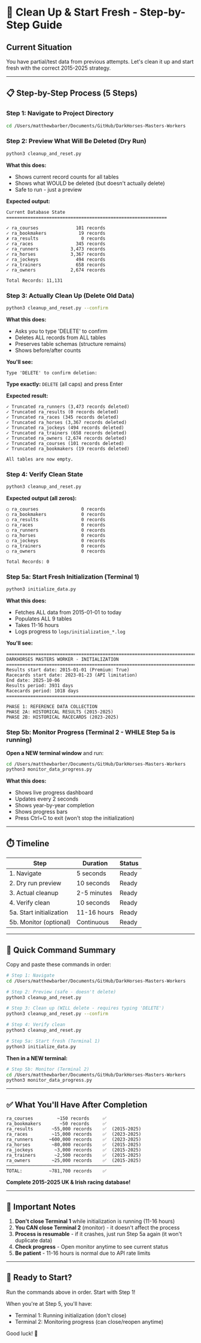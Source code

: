 # 🧹 Clean Up & Start Fresh - Step-by-Step Guide

## Current Situation
You have partial/test data from previous attempts. Let's clean it up and start fresh with the correct 2015-2025 strategy.

---

## 📋 Step-by-Step Process (5 Steps)

### Step 1: Navigate to Project Directory
```bash
cd /Users/matthewbarber/Documents/GitHub/DarkHorses-Masters-Workers
```

### Step 2: Preview What Will Be Deleted (Dry Run)
```bash
python3 cleanup_and_reset.py
```

**What this does:**
- Shows current record counts for all tables
- Shows what WOULD be deleted (but doesn't actually delete)
- Safe to run - just a preview

**Expected output:**
```
Current Database State
============================================================

✓ ra_courses              101 records
✓ ra_bookmakers            19 records
✗ ra_results                0 records
✓ ra_races                345 records
✓ ra_runners            3,473 records
✓ ra_horses             3,367 records
✓ ra_jockeys              494 records
✓ ra_trainers             658 records
✓ ra_owners             2,674 records

Total Records: 11,131
```

### Step 3: Actually Clean Up (Delete Old Data)
```bash
python3 cleanup_and_reset.py --confirm
```

**What this does:**
- Asks you to type 'DELETE' to confirm
- Deletes ALL records from ALL tables
- Preserves table schemas (structure remains)
- Shows before/after counts

**You'll see:**
```
Type 'DELETE' to confirm deletion:
```

**Type exactly:** `DELETE` (all caps) and press Enter

**Expected result:**
```
✓ Truncated ra_runners (3,473 records deleted)
✓ Truncated ra_results (0 records deleted)
✓ Truncated ra_races (345 records deleted)
✓ Truncated ra_horses (3,367 records deleted)
✓ Truncated ra_jockeys (494 records deleted)
✓ Truncated ra_trainers (658 records deleted)
✓ Truncated ra_owners (2,674 records deleted)
✓ Truncated ra_courses (101 records deleted)
✓ Truncated ra_bookmakers (19 records deleted)

All tables are now empty.
```

### Step 4: Verify Clean State
```bash
python3 cleanup_and_reset.py
```

**Expected output (all zeros):**
```
○ ra_courses                0 records
○ ra_bookmakers             0 records
○ ra_results                0 records
○ ra_races                  0 records
○ ra_runners                0 records
○ ra_horses                 0 records
○ ra_jockeys                0 records
○ ra_trainers               0 records
○ ra_owners                 0 records

Total Records: 0
```

### Step 5a: Start Fresh Initialization (Terminal 1)
```bash
python3 initialize_data.py
```

**What this does:**
- Fetches ALL data from 2015-01-01 to today
- Populates ALL 9 tables
- Takes 11-16 hours
- Logs progress to `logs/initialization_*.log`

**You'll see:**
```
================================================================================
DARKHORSES MASTERS WORKER - INITIALIZATION
================================================================================
Results start date: 2015-01-01 (Premium: True)
Racecards start date: 2023-01-23 (API limitation)
End date: 2025-10-06
Results period: 3931 days
Racecards period: 1018 days
================================================================================

PHASE 1: REFERENCE DATA COLLECTION
PHASE 2A: HISTORICAL RESULTS (2015-2025)
PHASE 2B: HISTORICAL RACECARDS (2023-2025)
```

### Step 5b: Monitor Progress (Terminal 2 - WHILE Step 5a is running)

**Open a NEW terminal window** and run:
```bash
cd /Users/matthewbarber/Documents/GitHub/DarkHorses-Masters-Workers
python3 monitor_data_progress.py
```

**What this does:**
- Shows live progress dashboard
- Updates every 2 seconds
- Shows year-by-year completion
- Shows progress bars
- Press Ctrl+C to exit (won't stop the initialization)

---

## ⏱️ Timeline

| Step | Duration | Status |
|------|----------|--------|
| 1. Navigate | 5 seconds | Ready |
| 2. Dry run preview | 10 seconds | Ready |
| 3. Actual cleanup | 2-5 minutes | Ready |
| 4. Verify clean | 10 seconds | Ready |
| 5a. Start initialization | 11-16 hours | Ready |
| 5b. Monitor (optional) | Continuous | Ready |

---

## 🎯 Quick Command Summary

Copy and paste these commands in order:

```bash
# Step 1: Navigate
cd /Users/matthewbarber/Documents/GitHub/DarkHorses-Masters-Workers

# Step 2: Preview (safe - doesn't delete)
python3 cleanup_and_reset.py

# Step 3: Clean up (WILL delete - requires typing 'DELETE')
python3 cleanup_and_reset.py --confirm

# Step 4: Verify clean
python3 cleanup_and_reset.py

# Step 5a: Start fresh (Terminal 1)
python3 initialize_data.py
```

**Then in a NEW terminal:**
```bash
# Step 5b: Monitor (Terminal 2)
cd /Users/matthewbarber/Documents/GitHub/DarkHorses-Masters-Workers
python3 monitor_data_progress.py
```

---

## ✅ What You'll Have After Completion

```
ra_courses         ~150 records     ✅
ra_bookmakers       ~50 records     ✅
ra_results       ~55,000 records    ✅  (2015-2025)
ra_races         ~15,000 records    ✅  (2023-2025)
ra_runners      ~600,000 records    ✅  (2023-2025)
ra_horses        ~80,000 records    ✅  (2015-2025)
ra_jockeys        ~3,000 records    ✅  (2015-2025)
ra_trainers       ~2,500 records    ✅  (2015-2025)
ra_owners        ~25,000 records    ✅  (2015-2025)
───────────────────────────────────────────
TOTAL:          ~781,700 records    ✅
```

**Complete 2015-2025 UK & Irish racing database!**

---

## 🚨 Important Notes

1. **Don't close Terminal 1** while initialization is running (11-16 hours)
2. **You CAN close Terminal 2** (monitor) - it doesn't affect the process
3. **Process is resumable** - if it crashes, just run Step 5a again (it won't duplicate data)
4. **Check progress** - Open monitor anytime to see current status
5. **Be patient** - 11-16 hours is normal due to API rate limits

---

## 🎉 Ready to Start?

Run the commands above in order. Start with Step 1!

When you're at Step 5, you'll have:
- Terminal 1: Running initialization (don't close)
- Terminal 2: Monitoring progress (can close/reopen anytime)

Good luck! 🚀
